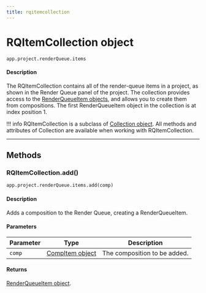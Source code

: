 ```yaml
---
title: rqitemcollection
---
```


# RQItemCollection object

`app.project.renderQueue.items`

#### Description

The RQItemCollection contains all of the render-queue items in a project, as shown in the Render Queue panel of the project. The collection provides access to the [RenderQueueItem objects](renderqueueitem.md), and allows you to create them from compositions. The first RenderQueueItem object in the collection is at index position 1.

!!! info
    RQItemCollection is a subclass of [Collection object](../other/collection.md). All methods and attributes of Collection are available when working with RQItemCollection.

---

## Methods

### RQItemCollection.add()

`app.project.renderQueue.items.add(comp)`

#### Description

Adds a composition to the Render Queue, creating a RenderQueueItem.

#### Parameters

| Parameter |                  Type                   |         Description          |
| --------- | --------------------------------------- | ---------------------------- |
| `comp`    | [CompItem object](../item/compitem.md) | The composition to be added. |

#### Returns

[RenderQueueItem object](renderqueueitem.md).
